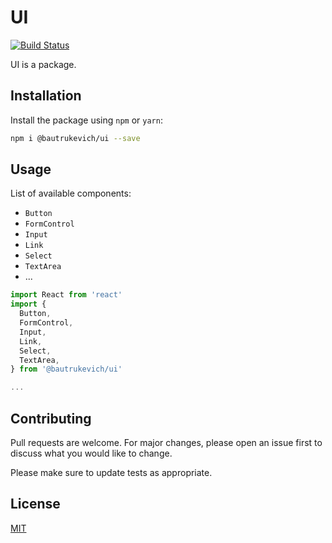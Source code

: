 # UI

[![Build Status](https://travis-ci.com/bautrukevich/ui.svg?token=zqvzPAhB3M2VzdwprpCp&branch=master)](https://travis-ci.com/bautrukevich/ui)

UI is a package.

## Installation

Install the package using `npm` or `yarn`:

```bash
npm i @bautrukevich/ui --save
```

## Usage

List of available components:

* `Button`
* `FormControl`
* `Input`
* `Link`
* `Select`
* `TextArea`
* ...

```javascript
import React from 'react'
import {
  Button,
  FormControl,
  Input,
  Link,
  Select,
  TextArea,
} from '@bautrukevich/ui'

...
```

## Contributing
Pull requests are welcome. For major changes, please open an issue first to discuss what you would like to change.

Please make sure to update tests as appropriate.

## License
[MIT](./LICENSE)
